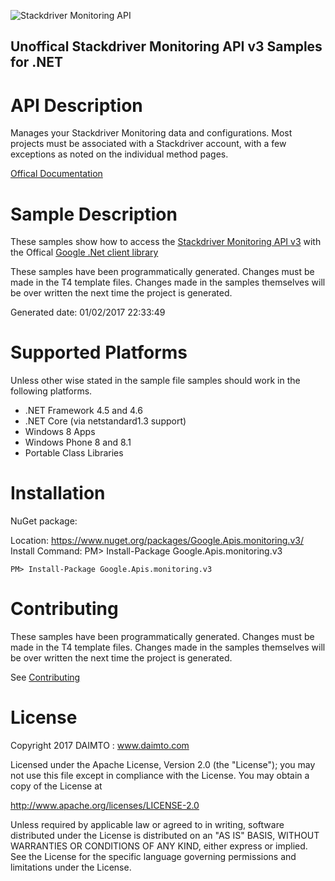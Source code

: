 ﻿![Stackdriver Monitoring API](https://www.gstatic.com/images/branding/product/1x/googleg_32dp.png)

## Unoffical Stackdriver Monitoring API v3 Samples for .NET  ##

API Description
=============

Manages your Stackdriver Monitoring data and configurations. Most projects must be associated with a Stackdriver account, with a few exceptions as noted on the individual method pages.

[Offical Documentation](https://cloud.google.com/monitoring/api/)

Sample Description
=============

These samples show how to access the [Stackdriver Monitoring API v3](https://cloud.google.com/monitoring/api/) with the Offical [Google .Net client library](https://github.com/google/google-api-dotnet-client)

These samples have been programmatically generated. Changes must be made in the T4 template files. Changes made in the samples themselves will be over written the next time the project is generated.

Generated date: 01/02/2017 22:33:49 

Supported Platforms
=================================

Unless other wise stated in the sample file samples should work in the following platforms.

* .NET Framework 4.5 and 4.6
* .NET Core (via netstandard1.3 support)
* Windows 8 Apps
* Windows Phone 8 and 8.1
* Portable Class Libraries

Installation
=================================

NuGet package:

Location: https://www.nuget.org/packages/Google.Apis.monitoring.v3/ 
Install Command: PM>  Install-Package Google.Apis.monitoring.v3

```
PM> Install-Package Google.Apis.monitoring.v3
```

Contributing
=================================

These samples have been programmatically generated. Changes must be made in the T4 template files. Changes made in the samples themselves will be over written the next time the project is generated.

See [Contributing](CONTRIBUTING.md)

License
=================================

Copyright 2017 DAIMTO :  www.daimto.com

Licensed under the Apache License, Version 2.0 (the "License"); you may not use this file except in compliance with
the License. You may obtain a copy of the License at

http://www.apache.org/licenses/LICENSE-2.0

Unless required by applicable law or agreed to in writing, software distributed under the License is distributed on
an "AS IS" BASIS, WITHOUT WARRANTIES OR CONDITIONS OF ANY KIND, either express or implied. See the License for the
specific language governing permissions and limitations under the License.